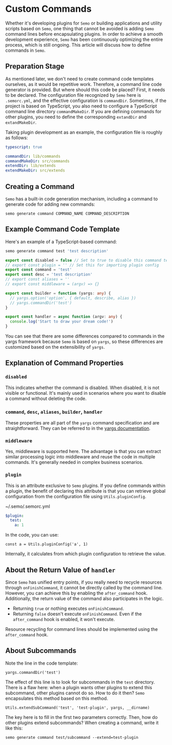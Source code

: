 # Custom Commands

Whether it's developing plugins for `Semo` or building applications and utility scripts based on `Semo`, one thing that cannot be avoided is adding `Semo` command lines before encapsulating plugins. In order to achieve a smooth development experience, `Semo` has been continuously optimizing the entire process, which is still ongoing. This article will discuss how to define commands in `Semo`.

## Preparation Stage

As mentioned later, we don't need to create command code templates ourselves, as it would be repetitive work. Therefore, a command line code generator is provided. But where should this code be placed? First, it needs to be declared. The configuration file recognized by `Semo` here is `.semorc.yml`, and the effective configuration is `commandDir`. Sometimes, if the project is based on TypeScript, you also need to configure a TypeScript command line directory `commandMakeDir`. If you are defining commands for other plugins, you need to define the corresponding `extandDir` and `extandMakeDir`.

Taking plugin development as an example, the configuration file is roughly as follows:

```yml
typescript: true

commandDir: lib/commands
commandMakeDir: src/commands
extendDir: lib/extends
extendMakeDir: src/extends
```

## Creating a Command

`Semo` has a built-in code generation mechanism, including a command to generate code for adding new commands:

```
semo generate command COMMAND_NAME COMMAND_DESCRIPTION
```

## Example Command Code Template

Here's an example of a TypeScript-based command:

```bash
semo generate command test 'test description'
```

```typescript
export const disabled = false // Set to true to disable this command temporarily
// export const plugin = '' // Set this for importing plugin config
export const command = 'test'
export const desc = 'test description'
// export const aliases = ''
// export const middleware = (argv) => {}

export const builder = function (yargs: any) {
  // yargs.option('option', { default, describe, alias })
  // yargs.commandDir('test')
}

export const handler = async function (argv: any) {
  console.log('Start to draw your dream code!')
}
```

You can see that there are some differences compared to commands in the yargs framework because `Semo` is based on `yargs`, so these differences are customized based on the extensibility of `yargs`.

## Explanation of Command Properties

### `disabled`

This indicates whether the command is disabled. When disabled, it is not visible or functional. It's mainly used in scenarios where you want to disable a command without deleting the code.

### `command`, `desc`, `aliases`, `builder`, `handler`

These properties are all part of the `yargs` command specification and are straightforward. They can be referred to in the [yargs documentation](https://github.com/yargs/yargs/blob/master/docs/advanced.md#providing-a-command-module).

### `middleware`

Yes, middleware is supported here. The advantage is that you can extract similar processing logic into middleware and reuse the code in multiple commands. It's generally needed in complex business scenarios.

### `plugin`

This is an attribute exclusive to `Semo` plugins. If you define commands within a plugin, the benefit of declaring this attribute is that you can retrieve global configuration from the configuration file using `Utils.pluginConfig`.

~/.semo/.semorc.yml

```yml
$plugin:
  test:
    a: 1
```

In the code, you can use:

```
const a = Utils.pluginConfig('a', 1)
```

Internally, it calculates from which plugin configuration to retrieve the value.

## About the Return Value of `handler`

Since `Semo` has unified entry points, if you really need to recycle resources through `onFinishCommand`, it cannot be directly called by the command line. However, you can achieve this by enabling the `after_command` hook. Additionally, the return value of the command also participates in the logic.

- Returning `true` or nothing executes `onFinishCommand`.
- Returning `false` doesn't execute `onFinishCommand`. Even if the `after_command` hook is enabled, it won't execute.

Resource recycling for command lines should be implemented using the `after_command` hook.

## About Subcommands

Note the line in the code template:

```
yargs.commandDir('test')
```

The effect of this line is to look for subcommands in the `test` directory. There is a flaw here: when a plugin wants other plugins to extend this subcommand, other plugins cannot do so. How to do it then? `Semo` encapsulates this method based on this method.

```
Utils.extendSubCommand('test', 'test-plugin', yargs, __dirname)
```

The key here is to fill in the first two parameters correctly. Then, how do other plugins extend subcommands? When creating a command, write it like this:

```
semo generate command test/subcommand --extend=test-plugin
```